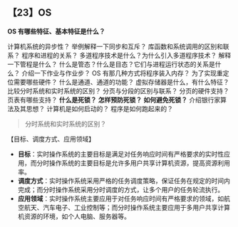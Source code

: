 ## 【23】OS

**OS 有哪些特征、基本特征是什么？**

计算机系统的异步性？
举例解释一下同步和互斥？
库函数和系统调用的区别和联系？
程序和进程的关系？
多道程序技术是什么？为什么引入多道程序技术？
解释一下管程是什么？
什么是管态？什么是目态？它们与进程运行状态的关系是什么？
介绍一下作业与作业步？
OS 有那几种方式将程序装入内存？
为了实现重定位需要哪些硬件？
什么是通道、通道的功能？
虚拟存储器是什么，有什么特征？
比较分时系统和实时系统的区别？
分页与分段的区别与联系？
分页的硬件支持？
页表有哪些支持？
**什么是死锁？**
**怎样预防死锁？**
**如何避免死锁？**
介绍银行家算法及其思想？
计算机是如何启动的？
程序是如何跑起来的？



> 分时系统和实时系统的区别？

【目标、调度方式、应用领域】

- **目标**：实时操作系统的主要目标是满足对任务响应时间有严格要求的实时性应用，而分时操作系统的主要目标是允许多用户共享计算机资源，提高资源利用率。
- **调度方式**：实时操作系统采用严格的任务调度策略，保证任务在规定的时间内完成；而分时操作系统采用分时调度的方式，让多个用户的任务轮流执行。
- **应用领域**：实时操作系统主要应用于对任务响应时间有严格要求的领域，如航空航天、汽车电子、工业控制等；而分时操作系统主要应用于多用户共享计算机资源的环境，如个人电脑、服务器等。

